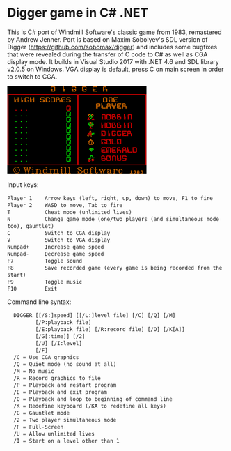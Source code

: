 # Digger game in C# .NET
This is C# port of Windmill Software's classic game from 1983, remastered by Andrew Jenner. 
Port is based on Maxim Sobolyev's SDL version of Digger (<https://github.com/sobomax/digger>) and includes some bugfixes that were revealed during the transfer of C code to C# as well as CGA display mode. It builds in Visual Studio 2017 with .NET 4.6 and SDL library v2.0.5 on Windows.
VGA display is default, press C on main screen in order to switch to CGA.

<img src="https://github.com/lordstanius/WinDig/blob/master/digger.png" width="320"></a>

Input keys:
```
Player 1    Arrow keys (left, right, up, down) to move, F1 to fire
Player 2    WASD to move, Tab to fire
T           Cheat mode (unlimited lives)
N           Change game mode (one/two players (and simultaneous mode too), gauntlet)
C           Switch to CGA display
V           Switch to VGA display
Numpad+     Increase game speed
Numpad-     Decrease game speed
F7          Toggle sound
F8          Save recorded game (every game is being recorded from the start)
F9          Toggle music
F10         Exit
```
Command line syntax:
```
  DIGGER [[/S:]speed] [[/L:]level file] [/C] [/Q] [/M]
         [/P:playback file]
         [/E:playback file] [/R:record file] [/O] [/K[A]]
         [/G[:time]] [/2]
         [/U] [/I:level]
         [/F]
  /C = Use CGA graphics
  /Q = Quiet mode (no sound at all)
  /M = No music
  /R = Record graphics to file
  /P = Playback and restart program
  /E = Playback and exit program
  /O = Playback and loop to beginning of command line
  /K = Redefine keyboard (/KA to redefine all keys)
  /G = Gauntlet mode
  /2 = Two player simultaneous mode
  /F = Full-Screen
  /U = Allow unlimited lives
  /I = Start on a level other than 1
```

